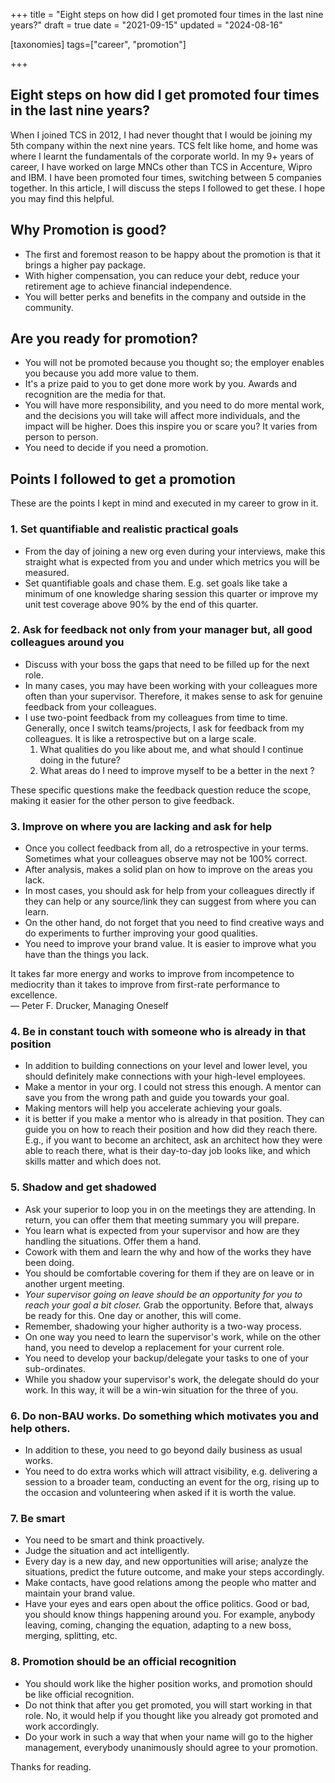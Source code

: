 +++
title = "Eight steps on how did I get promoted four times in the last nine years?"
draft = true
date = "2021-09-15"
updated = "2024-08-16"

[taxonomies]
tags=["career", "promotion"]

+++
## Eight steps on how did I get promoted four times in the last nine years?

When I joined TCS in 2012, I had never thought that I would be joining my 5th company within the next nine years.  TCS felt like home, and home was where I learnt the fundamentals of the corporate world. In my 9+ years of career, I have worked on large MNCs other than TCS in Accenture, Wipro and IBM. I have been promoted four times, switching between 5 companies together. In this article, I will discuss the steps I followed to get these. I hope you may find this helpful.

## Why Promotion is good?

- The first and foremost reason to be happy about the promotion is that it brings a higher pay package. 
- With higher compensation, you can reduce your debt, reduce your retirement age to achieve financial independence. 
- You will better perks and benefits in the company and outside in the community.

## Are you ready for promotion?

- You will not be promoted because you thought so; the employer enables you because you add more value to them. 
- It's a prize paid to you to get done more work by you. Awards and recognition are the media for that.
- You will have more responsibility, and you need to do more mental work, and the decisions you will take will affect more individuals, and the impact will be higher. Does this inspire you or scare you? It varies from person to person.
- You need to decide if you need a promotion.

## Points I followed to get a promotion

These are the points I kept in mind and executed in my career to grow in it.

### 1. Set quantifiable and realistic practical goals

- From the day of joining a new org even during your interviews, make this straight what is expected from you and under which metrics you will be measured. 
- Set quantifiable goals and chase them. E.g. set goals like take a minimum of one knowledge sharing session this quarter or improve my unit test coverage above 90% by the end of this quarter.

### 2. Ask for feedback not only from your manager but, all good colleagues around you

- Discuss with your boss the gaps that need to be filled up for the next role.
- In many cases, you may have been working with your colleagues more often than your supervisor. Therefore, it makes sense to ask for genuine feedback from your colleagues.   
- I use two-point feedback from my colleagues from time to time. Generally, once I switch teams/projects, I ask for feedback from my colleagues. It is like a retrospective but on a large scale.
  1. What qualities do you like about me, and what should I continue doing in the future?
  2. What areas do I need to improve myself to be a better <your goal> in the next <number of years>?

These specific questions make the feedback question reduce the scope, making it easier for the other person to give feedback.

### 3. Improve on where you are lacking and ask for help 

- Once you collect feedback from all, do a retrospective in your terms. Sometimes what your colleagues observe may not be 100% correct. 
- After analysis, makes a solid plan on how to improve on the areas you lack. 
- In most cases, you should ask for help from your colleagues directly if they can help or any source/link they can suggest from where you can learn.
- On the other hand, do not forget that you need to find creative ways and do experiments to further improving your good qualities. 
- You need to improve your brand value. It is easier to improve what you have than the things you lack.


> 
It takes far more energy and works to improve from incompetence to mediocrity than it takes to improve from first-rate performance to excellence.  
― Peter F. Drucker, Managing Oneself 

### 4. Be in constant touch with someone who is already in that position

- In addition to building connections on your level and lower level, you should definitely make connections with your high-level employees.
- Make a mentor in your org. I could not stress this enough. A mentor can save you from the wrong path and guide you towards your goal. 
- Making mentors will help you accelerate achieving your goals.
- it is better if you make a mentor who is already in that position. They can guide you on how to reach their position and how did they reach there. E.g., if you want to become an architect, ask an architect how they were able to reach there, what is their day-to-day job looks like, and which skills matter and which does not.

### 5. Shadow and get shadowed

- Ask your superior to loop you in on the meetings they are attending. In return, you can offer them that meeting summary you will prepare. 
- You learn what is expected from your supervisor and how are they handling the situations. Offer them a hand.
- Cowork with them and learn the why and how of the works they have been doing.
- You should be comfortable covering for them if they are on leave or in another urgent meeting.
- *Your supervisor going on leave should be an opportunity for you to reach your goal a bit closer.* Grab the opportunity. Before that, always be ready for this. One day or another, this will come.
- Remember, shadowing your higher authority is a two-way process. 
- On one way you need to learn the supervisor's work, while on the other hand, you need to develop a replacement for your current role.
- You need to develop your backup/delegate your tasks to one of your sub-ordinates.
- While you shadow your supervisor's work, the delegate should do your work. In this way, it will be a win-win situation for the three of you.

### 6. Do non-BAU works. Do something which motivates you and help others.

- In addition to these, you need to go beyond daily business as usual works.
- You need to do extra works which will attract visibility, e.g. delivering a session to a broader team, conducting an event for the org, rising up to the occasion and volunteering when asked if it is worth the value.

### 7. Be smart

- You need to be smart and think proactively.
- Judge the situation and act intelligently.
- Every day is a new day, and new opportunities will arise; analyze the situations, predict the future outcome, and make your steps accordingly.
- Make contacts, have good relations among the people who matter and maintain your brand value.
- Have your eyes and ears open about the office politics. Good or bad, you should know things happening around you. For example, anybody leaving, coming, changing the equation, adapting to a new boss, merging, splitting, etc.

### 8. Promotion should be an official recognition

- You should work like the higher position works, and promotion should be like official recognition.
- Do not think that after you get promoted, you will start working in that role. No, it would help if you thought like you already got promoted and work accordingly.
- Do your work in such a way that when your name will go to the higher management, everybody unanimously should agree to your promotion.

Thanks for reading. 